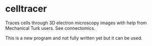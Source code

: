 celltracer
==========

Traces cells through 3D electron microscopy images with help from Mechanical Turk users. See connectomics.


This is a new program and not fully written yet but it can be used.
